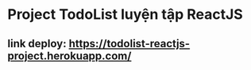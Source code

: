 # Project TodoList luyện tập ReactJS

## link deploy: https://todolist-reactjs-project.herokuapp.com/
